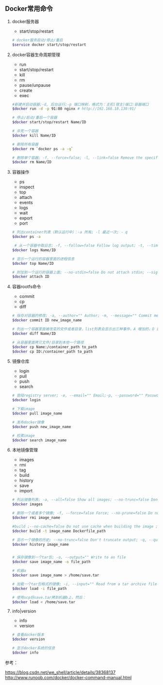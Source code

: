 
## Docker常用命令
1. docker服务器
    * start/stop/restart
    ```bash
    # docker服务启动/停止/重启
    $service docker start/stop/restart
    ```

2. docker容器生命周期管理
    * run
    * start/stop/restart
    * kill
    * rm
    * pause/unpause
    * create
    * exec
    ```bash
    #新建并启动容器;-d, 后台运行;-p 端口映射，格式为：主机(宿主)端口:容器端口
    $docker run -d -p 91:80 nginx # http://192.168.18.130:91/

    # 停止/启动/重启一个容器
    $docker start/stop/restart Name/ID

    # 杀死一个容器
    $docker kill Name/ID
    
    # 删除所有容器
    $docker rm `docker ps -a -q` 
    
    # 删除单个容器; -f, --force=false; -l, --link=false Remove the specified link and not the underlying container; -v, --volumes=false Remove the volumes associated to the container
    $docker rm Name/ID
    ```
3. 容器操作
    * ps
    * inspect
    * top
    * attach
    * events
    * logs
    * wait
    * export
    * port

    ```bash
    # 列出container列表（默认运行中）：-a 所有; -l 最近一次; - q
    $docker ps -a

     # 从一个容器中取日志; -f, --follow=false Follow log output; -t, --timestamps=false Show timestamps
    $docker logs Name/ID 

    # 显示一个运行的容器里面的进程信息
    $docker top Name/ID 

    # 附加到一个运行的容器上面; --no-stdin=false Do not attach stdin; --sig-proxy=true Proxify all received signal to the process
    $docker attach ID
    ```
4. 容器rootfs命令
    * commit
    * cp
    * diff
    ```bash
    # 保存对容器的修改; -a, --author="" Author; -m, --message="" Commit message
    $docker commit ID new_image_name

    # 列出一个容器里面被改变的文件或者目录，list列表会显示出三种事件，A 增加的，D 删除的，C 被改变的
    $docker diff Name/ID

    # 从容器里面拷贝文件/目录到本地一个路径
    $docker cp Name:/container_path to_path
    $docker cp ID:/container_path to_path 
    ```
5. 镜像仓库
    * login
    * pull
    * push
    * search
    ```bash
    # 登陆registry server; -e, --email="" Email;-p, --password="" Password; -u, --username="" Username
    $docker login

    # 下载image
    $docker pull image_name
    
    # 发布docker镜像
    $docker push new_image_name

    # 检索image
    $docker search image_name 
    ```
    
6. 本地镜像管理
    * images
    * rmi
    * tag
    * build
    * history
    * save
    * import
    ```bash
    # 列出镜像列表; -a, --all=false Show all images; --no-trunc=false Don't truncate output; -q, --quiet=false Only show numeric IDs
    $docker images 

    # 删除一个或者多个镜像; -f, --force=false Force; --no-prune=false Do not delete untagged parents
    $docker rmi image_name 

    #build ;--no-cache=false Do not use cache when building the image ;-q, --quiet=false Suppress the verbose output generated by the containers ; --rm=true Remove intermediate containers after a successful build ; -t, --tag="" Repository name (and optionally a tag) to be applied to the resulting image in case of success
    $docker build -t image_name Dockerfile_path

    # 显示一个镜像的历史; --no-trunc=false Don't truncate output; -q, --quiet=false Only show numeric IDs
    $docker history image_name


    # 保存镜像到一个tar包; -o, --output="" Write to an file
    $docker save image_name -o file_path

    # 机器a
    $docker save image_name > /home/save.tar

    # 加载一个tar包格式的镜像; -i, --input="" Read from a tar archive file
    $docker load -i file_path 
    
    # 使用scp将save.tar拷到机器b上，然后：
    $docker load < /home/save.tar
    ```

7. info|version
    * info
    * version
    ```bash
    # 查看docker版本
    $docker version 

    # 显示docker系统的信息
    $docker info
    ```

参考：

https://blog.csdn.net/we_shell/article/details/38368137
http://www.runoob.com/docker/docker-command-manual.html